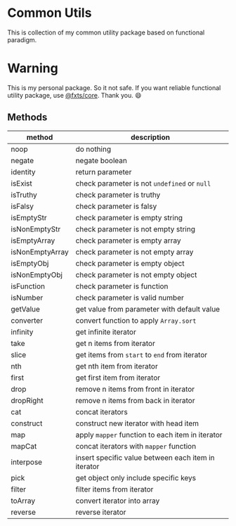 # Common Utils

This is collection of my common utility package based on functional paradigm.

# Warning

This is my personal package. So it not safe.
If you want reliable functional utility package, use [@fxts/core](https://fxts.dev).
Thank you. 😄

## Methods

| method          | description                                         |
|-----------------|-----------------------------------------------------|
| noop            | do nothing                                          |
| negate          | negate boolean                                      |
| identity        | return parameter                                    |
| isExist         | check parameter is not `undefined` or `null`        |
| isTruthy        | check parameter is truthy                           |
| isFalsy         | check parameter is falsy                            |
| isEmptyStr      | check parameter is empty string                     |
| isNonEmptyStr   | check parameter is not empty string                 |
| isEmptyArray    | check parameter is empty array                      |
| isNonEmptyArray | check parameter is not empty array                  |
| isEmptyObj      | check parameter is empty object                     |
| isNonEmptyObj   | check parameter is not empty object                 |
| isFunction      | check parameter is function                         |
| isNumber        | check parameter is valid number                     |
| getValue        | get value from parameter with default value         |
| converter       | convert function to apply `Array.sort`              |
| infinity        | get infinite iterator                               |
| take            | get n items from iterator                           |
| slice           | get items from `start` to `end` from iterator       |
| nth             | get nth item from iterator                          |
| first           | get first item from iterator                        |
| drop            | remove n items from front in iterator               |
| dropRight       | remove n items from back in iterator                |
| cat             | concat iterators                                    |
| construct       | construct new iterator with head item               |
| map             | apply `mapper` function to each item in iterator    |
| mapCat          | concat iterators with `mapper` function             |
| interpose       | insert specific value between each item in iterator |
| pick            | get object only include specific keys               |
| filter          | filter items from iterator                          |
| toArray         | convert iterator into array                         |
| reverse         | reverse iterator                                    |